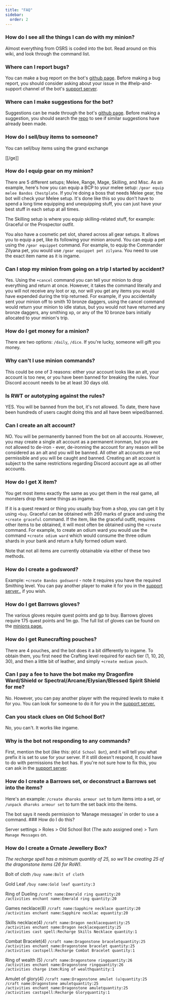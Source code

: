```yaml
---
title: "FAQ"
sidebar:
  order: 2
---
```


### How do I see all the things I can do with my minion?

Almost everything from OSRS is coded into the bot. Read around on this wiki, and look through the command list.

### Where can I report bugs?

You can make a bug report on the bot's [github page](https://github.com/oldschoolgg/oldschoolbot/issues/new?assignees=&labels=&template=bug.md). Before making a bug report, you should consider asking about your issue in the #help-and-support channel of the bot's [support server](https://discord.com/invite/ob).

### Where can I make suggestions for the bot?

Suggestions can be made through the bot's [github page](https://github.com/oldschoolgg/oldschoolbot/issues/new?labels=feature+request&template=feature.md). Before making a suggestion, you should search the [repo](https://github.com/oldschoolgg/oldschoolbot/issues) to see if similar suggestions have already been made.

### How do I sell/buy items to someone?

You can sell/buy items using the grand exchange

[[/ge]]

### How do I equip gear on my minion?

There are 5 different setups; Melee, Range, Mage, Skilling, and Misc. As an example, here's how you can equip a BCP to your melee setup: `/gear equip melee Bandos Chestplate`. If you're doing a boss that needs Melee gear, the bot will check your Melee setup. It's done like this so you don't have to spend a long time equipping and unequipping stuff, you can just have your best stuff in each setup at all times.

The Skilling setup is where you equip skilling-related stuff, for example: Graceful or the Prospector outfit.

You also have a cosmetic pet slot, shared across all gear setups. It allows you to equip a pet, like its following your minion around. You can equip a pet using the `/gear equippet` command. For example, to equip the Commander Zilyana pet, you would use `/gear equippet pet zilyana`. You need to use the exact item name as it is ingame.

### Can I stop my minion from going on a trip I started by accident?

Yes. Using the `+cancel` command you can tell your minion to drop everything and return at once. However, it takes the command literally and you will not receive any loot or xp, nor will you get any items you would have expended during the trip returned. For example, if you accidentally sent your minion off to smith 10 bronze daggers, using the cancel command would return your minion to idle status, but you would not have returned any bronze daggers, any smithing xp, or any of the 10 bronze bars initially allocated to your minion's trip.

### How do I get money for a minion?

There are two options: `/daily`, `/dice`. If you're lucky, someone will gift you money.

### Why can't I use minion commands?

This could be one of 3 reasons: either your account looks like an alt, your account is too new, or you have been banned for breaking the rules. Your Discord account needs to be at least 30 days old.

### Is RWT or autotyping against the rules?

YES. You will be banned from the bot, it's not allowed. To date, there have been hundreds of users caught doing this and all have been wiped/banned.

### Can I create an alt account?

NO. You will be permanently banned from the bot on all accounts. However, you may create a single alt account as a permanent ironman, but you are not allowed to de-iron - ever, de-ironning the account for any reason will be considered as an alt and you will be banned. All other alt accounts are not permissible and you will be caught and banned. Creating an alt account is subject to the same restrictions regarding Discord account age as all other accounts.

### How do I get X item?

You get most items exactly the same as you get them in the real game, all monsters drop the same things as ingame.

If it is a quest reward or thing you usually buy from a shop, you can get it by using `+buy`. Graceful can be obtained with 260 marks of grace and using the `+create graceful` command. If the item, like the graceful outfit, requires other items to be obtained, it will most often be obtained using the `+create` command. For example, to create an odium ward you would use the command `+create odium ward` which would consume the three odium shards in your bank and return a fully formed odium ward.

Note that not all items are currently obtainable via either of these two methods.

### How do I create a godsword?

Example: `+create Bandos godsword` - note it requires you have the required Smithing level. You can pay another player to make it for you in the [support server.](https://www.discord.gg/ob), if you wish.

### How do I get Barrows gloves?

The various gloves require quest points and gp to buy. Barrows gloves require 175 quest points and 1m gp. The full list of gloves can be found on the [minions page.](https://www.oldschool.gg/oldschoolbot/minions?Buyable%20items)

### How do I get Runecrafting pouches?

There are 4 pouches, and the bot does it a bit differently to ingame. To obtain them, you first need the Crafting level required for each tier (1, 10, 20, 30), and then a little bit of leather, and simply `+create medium pouch`.

### Can I pay a fee to have the bot make my Dragonfire Ward/Shield or Spectral/Arcane/Elysian/Blessed Spirit Shield for me?

No. However, you can pay another player with the required levels to make it for you. You can look for someone to do it for you in the [support server.](https://www.discord.gg/ob)

### Can you stack clues on Old School Bot?

No, you can't. It works like ingame.

### Why is the bot not responding to any commands?

First, mention the bot (like this: `@Old School Bot`), and it will tell you what prefix it is set to use for your server. If it still doesn't respond, It could have to do with permissions the bot has. If you're not sure how to fix this, you can ask in the [support server](https://discord.gg/ob).

### How do I create a Barrows set, or deconstruct a Barrows set into the items?

Here's an example: `/create dharoks armour set` to turn items into a set, or `/unpack dharoks armour set` to turn the set back into the items.

The bot says it needs permission to ‘Manage messages’ in order to use a command. ### How do I do this?

Server settings > Roles > Old School Bot (The auto assigned one) > Turn `Manage Messages` on.

### How do I create a Ornate Jewellery Box?

_The recharge spell has a minimum quantity of 25, so we'll be creating 25 of the dragonstone items (26 for RoW)._

Bolt of cloth `/buy name:Bolt of cloth`

Gold Leaf `/buy name:Gold leaf quantity:3`

Ring of Dueling `/craft name:Emerald ring quantity:20` \
`/activities enchant name:Emerald ring quantity:20`

Games necklace(8) `/craft name:Sapphire necklace quantity:20` \
`/activities enchant name:Sapphire necklac equantity:20`

Skills necklace(4) `/craft name:Dragon necklacequantity:25` \
`/activities enchant name:Dragon necklacequantity:25` \
`/activities cast spell:Recharge Skills Necklace quantity:1`

Combat Bracelet(4) `/craft name:Dragonstone braceletquantity:25` \
`/activities enchant name:Dragonstone bracelet quantity:25` \
`/activities castspell:Recharge Combat Bracelet quantity:1`

Ring of wealth (5) `/craft name:Dragonstone ringquantity:26` \
`/activities enchant name:Dragonstone ringquantity:26` \
`/activities charge item:Ring of wealthquantity:1`

Amulet of glory(4) `/craft name:Dragonstone amulet (u)quantity:25` \
`/craft name:Dragonstone amuletquantity:25` \
`/activities enchant name:Dragonstone amuletquantity:25` \
`/activities castspell:Recharge Gloryquantity:1`

